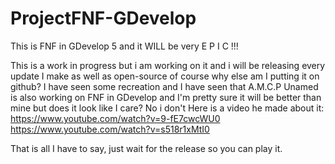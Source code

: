 # ProjectFNF-GDevelop
This is FNF in GDevelop 5 and it WILL be very E P I C !!!

This is a work in progress but i am working on it and i will be releasing every update I make as well as open-source of course why else am I putting it on github?
I have seen some recreation and I have seen that A.M.C.P Unamed is also working on FNF in GDevelop and I'm pretty sure it will be better than mine but does it look like I care? No i don't
Here is a video he made about it: 
https://www.youtube.com/watch?v=9-fE7cwcWU0
https://www.youtube.com/watch?v=s518r1xMtI0

That is all I have to say, just wait for the release so you can play it.
